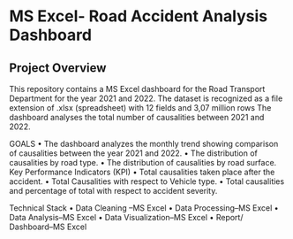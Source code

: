 # MS Excel- Road Accident Analysis Dashboard

## Project Overview
This repository contains a MS Excel dashboard for the Road Transport Department for the year 2021 and 2022. The dataset is recognized as a file extension of .xlsx (spreadsheet) with 12 fields and 3,07 million rows The dashboard analyses the total number of causalities between 2021 and 2022.



GOALS
•	The dashboard analyzes the monthly trend showing comparison of causalities between the year 2021 and 2022.
•	The distribution of causalities by road type.
•	The distribution of causalities by road surface.
Key Performance Indicators (KPI)
•	Total causalities taken place after the accident.
•	Total Causalities with respect to Vehicle type.
•	Total causalities and percentage of total with respect to accident severity.


Technical Stack
•	Data Cleaning –MS Excel
•	Data Processing–MS Excel
•	Data Analysis–MS Excel
•	Data Visualization–MS Excel
•	Report/ Dashboard–MS Excel

